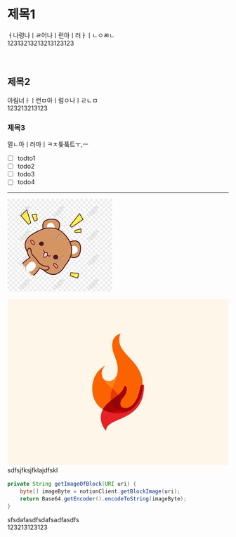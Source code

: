 # 제목1  
ㅓ나렁나ㅣㄹ어나ㅣ런아ㅣ러ㅏㅣㄴㅇㄻㄴ  
12313213213213123123  
<br/>
<br/>
## 제목2  
아림너ㅏㅣ런ㅁ아ㅣ럼ㅇ나ㅣㄹㄴㅁ  
123213213123  
### 제목3  
멀ㄴ아ㅣ러마ㅣㅋㅊ틏풐트ㅜ,ㅡ  
    
- [ ] todto1  
- [ ] todo2  
- [ ] todo3  
- [ ] todo4  
    
---  
![TIL_IMAGE](../resources/images/5db696cc-0c66-4e15-820b-7f3c957e20e1-demo_image.jpg)  
    
    
![TIL_IMAGE](../resources/images/0ac8b2e0-7f20-48f1-b031-d7e98df9d971-퐈이여!.jpeg)  
sdfsjfksjfklajdfskl  
    
```java  
private String getImageOfBlock(URI uri) {
    byte[] imageByte = notionClient.getBlockImage(uri);
    return Base64.getEncoder().encodeToString(imageByte);
}  
```  
sfsdafasdfsdafsadfasdfs  
123213123123  
